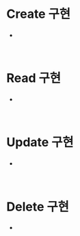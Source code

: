 <p>
<h1>Create 구현</h1>
<h3></h3>
<ul>
   <li></li>
</ul>

<br>
<h1>Read 구현</h1>
<h3></h3>
<ul>
   <li></li>
</ul>

<br>
<h1>Update 구현</h1>
<h3></h3>
<ul>
   <li></li>
</ul>

<br>
<h1>Delete 구현</h1>
<h3></h3>
<ul>
   <li></li>
</ul>
</p>